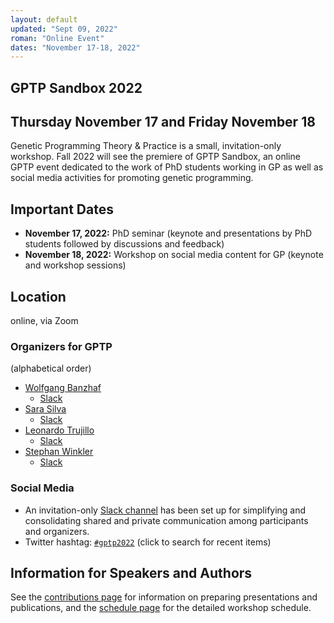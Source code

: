 ```yaml
---
layout: default
updated: "Sept 09, 2022"
roman: "Online Event"
dates: "November 17-18, 2022"
---
```


## GPTP Sandbox 2022
## Thursday November 17 and Friday November 18

Genetic Programming Theory & Practice is a small, invitation-only workshop.
Fall 2022 will see the premiere of GPTP Sandbox, an online GPTP event dedicated to the work of PhD students working in GP as well as social media activities for promoting genetic programming.

## Important Dates

- **November 17, 2022:** PhD seminar (keynote and presentations by PhD students followed by discussions and feedback)
- **November 18, 2022:** Workshop on social media content for GP (keynote and workshop sessions)

## Location
online, via Zoom

### Organizers for GPTP

(alphabetical order)

- [Wolfgang Banzhaf](http://www.cse.msu.edu/~banzhafw/)
    - [Slack](https://gptp-workshops.slack.com/messages/@wolfgang/)
- [Sara Silva](https://ciencias.ulisboa.pt/en/perfil/sgsilva)
    - [Slack](https://gptp-workshops.slack.com/messages/@sara)
- [Leonardo Trujillo](https://www.researchgate.net/lab/Leonardo-Trujillo-Lab)
    - [Slack](https://gptp-workshops.slack.com/messages/@leo-itt/)
- [Stephan Winkler](http://bioinformatics.fh-hagenberg.at/site/index.php?id=36)
    - [Slack](https://gptp-workshops.slack.com/messages/@stephan/)


### Social Media

- An invitation-only [Slack channel](http://gptp-workshops.slack.com) has been set up for simplifying and consolidating shared and private communication among participants and organizers.
- Twitter hashtag: [`#gptp2022`](https://twitter.com/search?f=tweets&q=%23gptp2022) (click to search for recent items)



## Information for Speakers and Authors

See the [contributions page](contributions.html) for information on preparing presentations and publications, and the [schedule page](schedule.html) for the detailed workshop schedule.

